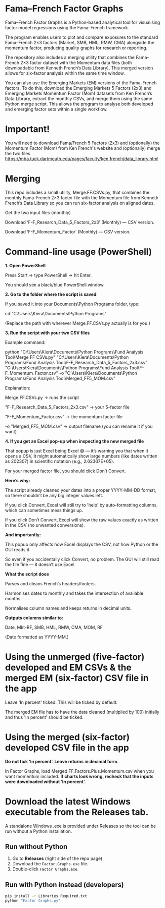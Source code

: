 # Fama–French Factor Graphs

Fama–French Factor Graphs is a Python-based analytical tool for visualising factor model regressions using the Fama–French framework.

The program enables users to plot and compare exposures to the standard Fama–French 2×3 factors (Market, SMB, HML, RMW, CMA) alongside the momentum factor, producing quality graphs for research or reporting.

The repository also includes a merging utility that combines the Fama–French 2×3 factor dataset with the Momentum data files (both downloadable from Kenneth French’s Data Library). This merged version allows for six-factor analysis within the same time window.

You can also use the Emerging Markets (EM) versions of the Fama-French factors. To do this, download the Emerging Markets 5 Factors (2x3) and Emerging Markets Momentum Factor (Mom) datasets from Ken French’s Data Library, extract the monthly CSVs, and merge them using the same Python merge script. This allows the program to analyse both developed and emerging factor sets within a single workflow.

# Important! 
You will need to download Fama/French 5 Factors (2x3) and (optionally) the Momentum Factor (Mom) from Ken French's website and (optionally) merge the two files.
https://mba.tuck.dartmouth.edu/pages/faculty/ken.french/data_library.html

# Merging

This repo includes a small utility, Merge.FF.CSVs.py, that combines the monthly Fama–French 2×3 factor file with the Momentum file from Kenneth French’s Data Library so you can run six-factor analysis on aligned dates.

Get the two input files (monthly)

Download ‘F-F_Research_Data_5_Factors_2x3’ (Monthly) — CSV version.

Download ‘F-F_Momentum_Factor’ (Monthly) — CSV version.

# Command-line usage (PowerShell)
**1. Open PowerShell**

Press Start → type PowerShell → hit Enter.

You should see a black/blue PowerShell window.

**2. Go to the folder where the script is saved**

If you saved it into your Documents\Python Programs folder, type:

cd "C:\Users\Kiera\Documents\Python Programs"

(Replace the path with wherever Merge.FF.CSVs.py actually is for you.)

**3. Run the script with your two CSV files**

Example command:

python "C:\Users\Kiera\Documents\Python Programs\Fund Analysis Tool\Merge FF CSVs.py" "C:\Users\Kiera\Documents\Python Programs\Fund Analysis Tool\F-F_Research_Data_5_Factors_2x3.csv" "C:\Users\Kiera\Documents\Python Programs\Fund Analysis Tool\F-F_Momentum_Factor.csv" -o "C:\Users\Kiera\Documents\Python Programs\Fund Analysis Tool\Merged_FF5_MOM.csv"

Explanation:

Merge.FF.CSVs.py → runs the script

"F-F_Research_Data_5_Factors_2x3.csv" → your 5-factor file

"F-F_Momentum_Factor.csv" → the momentum factor file

-o "Merged_FF5_MOM.csv" → output filename (you can rename it if you want)

**4. If you get an Excel pop-up when inspecting the new merged file**

That popup is just Excel being Excel 😅 — it’s warning you that when it opens a CSV, it might automatically show large numbers (like dates written as 202307) in scientific notation (e.g., 2.02307E+05).

For your merged factor file, you should click Don’t Convert.

**Here’s why:**

The script already cleaned your dates into a proper YYYY-MM-DD format, so there shouldn’t be any big integer values left.

If you click Convert, Excel will still try to 'help' by auto-formatting columns, which can sometimes mess things up.

If you click Don’t Convert, Excel will show the raw values exactly as written in the CSV (no unwanted conversions).

**And importantly:**

This popup only affects how Excel displays the CSV, not how Python or the GUI reads it.

So even if you accidentally click Convert, no problem. The GUI will still read the file fine — it doesn’t use Excel.

**What the script does**

Parses and cleans French’s headers/footers.

Harmonises dates to monthly and takes the intersection of available months.

Normalises column names and keeps returns in decimal units.

**Outputs columns similar to:**

Date, Mkt-RF, SMB, HML, RMW, CMA, MOM, RF

(Date formatted as YYYY-MM.)

# Using the unmerged (five-factor) developed and EM CSVs & the merged EM (six-factor) CSV file in the app

Leave 'In percent' ticked. This will be ticked by default.

The merged EM file has to have the data cleaned (multiplied by 100) initially and thus 'In percent' should be ticked.

# Using the merged (six-factor) developed CSV file in the app

**Do not tick ‘In percent’. Leave returns in decimal form.**

In Factor Graphs, load Merged.FF.Factors.Plus.Momentum.csv when you want momentum included.
**If charts look wrong, recheck that the inputs were downloaded without ‘In percent’.**

# Download the latest Windows executable from the **Releases** tab.

A standalone Windows .exe is provided under Releases so the tool can be run without a Python installation.

## Run without Python
1. Go to **Releases** (right side of the repo page).
2. Download the `Factor.Graphs.exe` file.
3. Double-click `Factor Graphs.exe`.

## Run with Python instead (developers)
```bash
pip install -r Libraries Required.txt
python "Factor Graphs.py"
